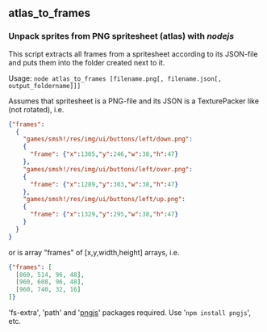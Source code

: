## atlas_to_frames
### Unpack sprites from PNG spritesheet (atlas) with _nodejs_

This script extracts all frames from a spritesheet according to its JSON-file
and puts them into the folder created next to it. 

Usage: `node atlas_to_frames [filename.png[, filename.json[, output_foldername]]]`

Assumes that spritesheet is a PNG-file and its JSON is a TexturePacker like (not rotated), i.e.
```json
{"frames": 
  {
    "games/smsh!/res/img/ui/buttons/left/down.png":
    {
      "frame": {"x":1305,"y":246,"w":38,"h":47}
    },
    "games/smsh!/res/img/ui/buttons/left/over.png":
    {
      "frame": {"x":1289,"y":303,"w":38,"h":47}
    },
    "games/smsh!/res/img/ui/buttons/left/up.png":
    {
      "frame": {"x":1329,"y":295,"w":38,"h":47}
    }
  }
}
```
or is array "frames" of [x,y,width,height] arrays, i.e.
```json
{"frames": [
  [860, 514, 96, 48],
  [960, 608, 96, 48],
  [960, 740, 32, 16]
]}
```

'fs-extra', 'path' and '[pngjs](https://www.npmjs.com/package/pngjs)' packages required. Use '`npm install pngjs`', etc.
